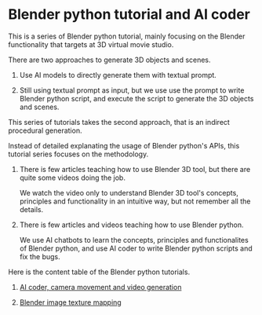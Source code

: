 # Blender python tutorial and AI coder

This is a series of Blender python tutorial, mainly focusing on the Blender functionality that targets at 3D virtual movie studio. 

There are two approaches to generate 3D objects and scenes. 

1. Use AI models to directly generate them with textual prompt.

2. Still using textual prompt as input, but we use use the prompt to write Blender python script, and execute the script to generate the 3D objects and scenes.

This series of tutorials takes the second approach, that is an indirect procedural generation. 

Instead of detailed explanating the usage of Blender python's APIs, this tutorial series focuses on the methodology. 

1. There is few articles teaching how to use Blender 3D tool, but there are quite some videos doing the job.

   We watch the video only to understand Blender 3D tool's concepts, principles and functionality in an intuitive way, but not remember all the details.

2. There is few articles and videos teaching how to use Blender python.

   We use AI chatbots to learn the concepts, principles and functionalites of Blender python, and use AI coder to write Blender python scripts and fix the bugs.

Here is the content table of the Blender python tutorials. 

1. [AI coder, camera movement and video generation](./chapter_01/camera_movement.md)

2. [Blender image texture mapping](./chapter_02/image_texture.md)
   
